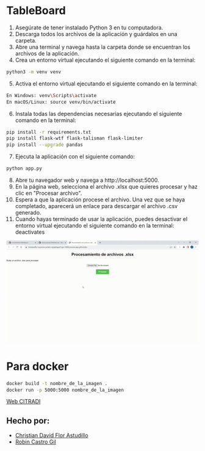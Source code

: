 # TableBoard

1. Asegúrate de tener instalado Python 3 en tu computadora.
2. Descarga todos los archivos de la aplicación y guárdalos en una carpeta.
3. Abre una terminal y navega hasta la carpeta donde se encuentran los archivos de la aplicación.
4. Crea un entorno virtual ejecutando el siguiente comando en la terminal: 
```bash 
python3 -m venv venv 
```    
5. Activa el entorno virtual ejecutando el siguiente comando en la terminal:
```bash 
En Windows: venv\Scripts\activate
En macOS/Linux: source venv/bin/activate
```    
6. Instala todas las dependencias necesarias ejecutando el siguiente comando en la terminal: 
```bash 
pip install -r requirements.txt 
pip install flask-wtf flask-talisman flask-limiter
pip install --upgrade pandas
```   
7. Ejecuta la aplicación con el siguiente comando: 
```bash
python app.py
``` 
8. Abre tu navegador web y navega a http://localhost:5000.
9. En la página web, selecciona el archivo .xlsx que quieres procesar y haz clic en "Procesar archivo".
10. Espera a que la aplicación procese el archivo. Una vez que se haya completado, aparecerá un enlace para descargar el archivo .csv generado.
11. Cuando hayas terminado de usar la aplicación, puedes desactivar el entorno virtual ejecutando el siguiente comando en la terminal: deactivates

![Demo](Demo.gif)

# Para docker
```bash
docker build -t nombre_de_la_imagen .
docker run -p 5000:5000 nombre_de_la_imagen
``` 
 [Web CITRADI](https://www.icesi.edu.co/centros-academicos/citradi/)

 ## Hecho por:
+ [Christian David Flor Astudillo](https://github.com/ChristianFlor "Christian Flor")
+ [Robin Castro Gil ](https://scholar.google.ca/citations?user=yjRyd6gAAAAJ&hl=en "Robin Castro Gil")
